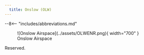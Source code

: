 ```yaml
---
  title: Onslow (OLW)
---
```


--8<-- "includes/abbreviations.md"

<figure markdown>
![Onslow Airspace](../assets/OLWENR.png){ width="700" }
  <figcaption>Onslow Airspace</figcaption>
</figure>

Reserved.